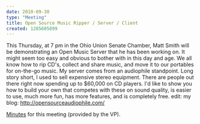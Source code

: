 ```yaml
---
date: 2010-09-30
type: "Meeting"
title: Open Source Music Ripper / Server / Client
created: 1285605899
---
```

This Thursday, at 7 pm in the Ohio Union Senate Chamber, Matt Smith will be demonstrating an Open Music Server that he has been working on. It might seem too easy and obvious to bother with in this day and age. We all know how to rip CD's, collect and share music, and move it to our portables for on-the-go music. My server comes from an audiophile standpoint. Long story short, I used to sell expensive stereo equipment. There are people out there right now spending up to $60,000 on CD players. I'd like to show you how to build your own that competes with these on sound quality, is easier to use, much more fun, has more features, and is completely free. edit: my blog: http://opensourceaudiophile.com/

[Minutes](/~paradigm/minutes.html#htoc13) for this meeting (provided by the VP).
